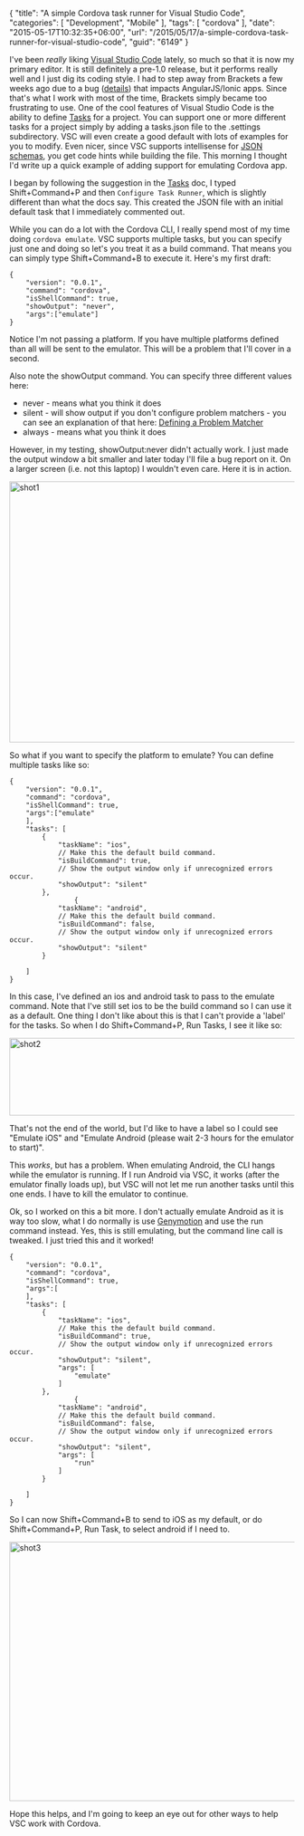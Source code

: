 {
	"title": "A simple Cordova task runner for Visual Studio Code",
	"categories": [
		"Development",
		"Mobile"
	],
	"tags": [
		"cordova"
	],
	"date": "2015-05-17T10:32:35+06:00",
	"url": "/2015/05/17/a-simple-cordova-task-runner-for-visual-studio-code",
	"guid": "6149"
}

I've been <i>really</i> liking <a href="https://code.visualstudio.com">Visual Studio Code</a> lately, so much so that it is now my primary editor. It is still definitely a pre-1.0 release, but it performs really well and I just dig its coding style. I had to step away from Brackets a few weeks ago due to a bug (<a href="https://github.com/adobe/brackets/issues/10718">details</a>) that impacts AngularJS/Ionic apps. Since that's what I work with most of the time, Brackets simply became too frustrating to use. One of the cool features of Visual Studio Code is the ability to define <a href="https://code.visualstudio.com/Docs/tasks">Tasks</a> for a project. You can support one or more different tasks for a project simply by adding a tasks.json file to the .settings subdirectory. VSC will even create a good default with lots of examples for you to modify. Even nicer, since VSC supports intellisense for <a href="https://code.visualstudio.com/Docs/languages#_json">JSON schemas</a>, you get code hints while building the file. This morning I thought I'd write up a quick example of adding support for emulating Cordova app.

<!--more-->

I began by following the suggestion in the <a href="https://code.visualstudio.com/Docs/tasks">Tasks</a> doc, I typed Shift+Command+P and then <code>Configure Task Runner</code>, which is slightly different than what the docs say. This created the JSON file with an initial default task that I immediately commented out.

While you can do a lot with the Cordova CLI, I really spend most of my time doing <code>cordova emulate</code>. VSC supports multiple tasks, but you can specify just one and doing so let's you treat it as a build command. That means you can simply type Shift+Command+B to execute it. Here's my first draft:

<pre><code class="language-javascript">{
	"version": "0.0.1",
	"command": "cordova",
	"isShellCommand": true,
	"showOutput": "never",
	"args":["emulate"]
}</code></pre>

Notice I'm not passing a platform. If you have multiple platforms defined than all will be sent to the emulator. This will be a problem that I'll cover in a second.

Also note the showOutput command. You can specify three different values here:

<ul>
<li>never - means what you think it does
<li>silent - will show output if you don't configure problem matchers - you can see an explanation of that here: <a href="https://code.visualstudio.com/Docs/tasks#_defining-a-problem-matcher">Defining a Problem Matcher</a>
<li>always - means what you think it does 
</ul>

However, in my testing, showOutput:never didn't actually work. I just made the output window a bit smaller and later today I'll file a bug report on it. On a larger screen (i.e. not this laptop) I wouldn't even care. Here it is in action.

<a href="http://www.raymondcamden.com/wp-content/uploads/2015/05/shot12.png"><img src="http://www.raymondcamden.com/wp-content/uploads/2015/05/shot12.png" alt="shot1" width="800" height="461" class="aligncenter size-full wp-image-6150" /></a>

So what if you want to specify the platform to emulate? You can define multiple tasks like so:

<pre><code class="language-javascript">{
	"version": "0.0.1",
	"command": "cordova",
	"isShellCommand": true,
	"args":["emulate"
	],
	"tasks": [
		{
			"taskName": "ios",
			// Make this the default build command.
			"isBuildCommand": true,
			// Show the output window only if unrecognized errors occur.
			"showOutput": "silent"
		},
				{
			"taskName": "android",
			// Make this the default build command.
			"isBuildCommand": false,
			// Show the output window only if unrecognized errors occur.
			"showOutput": "silent"
		}

	]
}</code></pre>

In this case, I've defined an ios and android task to pass to the emulate command. Note that I've still set ios to be the build command so I can use it as a default. One thing I don't like about this is that I can't provide a 'label' for the tasks. So when I do Shift+Command+P, Run Tasks, I see it like so:

<a href="http://www.raymondcamden.com/wp-content/uploads/2015/05/shot21.png"><img src="http://www.raymondcamden.com/wp-content/uploads/2015/05/shot21.png" alt="shot2" width="800" height="137" class="aligncenter size-full wp-image-6151" /></a>

That's not the end of the world, but I'd like to have a label so I could see "Emulate iOS" and "Emulate Android (please wait 2-3 hours for the emulator to start)".

This <i>works</i>, but has a problem. When emulating Android, the CLI hangs while the emulator is running. If I run Android via VSC, it works (after the emulator finally loads up), but VSC will not let me run another tasks until this one ends. I have to kill the emulator to continue.

Ok, so I worked on this a bit more. I don't actually emulate Android as it is way too slow, what I do normally is use <a href="https://www.genymotion.com/">Genymotion</a> and use the run command instead. Yes, this is still emulating, but the command line call is tweaked. I just tried this and it worked!

<pre><code class="language-javascript">{
	"version": "0.0.1",
	"command": "cordova",
	"isShellCommand": true,
	"args":[
	],
	"tasks": [
		{
			"taskName": "ios",
			// Make this the default build command.
			"isBuildCommand": true,
			// Show the output window only if unrecognized errors occur.
			"showOutput": "silent",
			"args": [
				"emulate"
			]
		},
				{
			"taskName": "android",
			// Make this the default build command.
			"isBuildCommand": false,
			// Show the output window only if unrecognized errors occur.
			"showOutput": "silent",
			"args": [
				"run"
			]
		}

	]
}</code></pre>

So I can now Shift+Command+B to send to iOS as my default, or do Shift+Command+P, Run Task, to select android if I need to.

<a href="http://www.raymondcamden.com/wp-content/uploads/2015/05/shot3.png"><img src="http://www.raymondcamden.com/wp-content/uploads/2015/05/shot3.png" alt="shot3" width="800" height="458" class="aligncenter size-full wp-image-6152" /></a>

Hope this helps, and I'm going to keep an eye out for other ways to help VSC work with Cordova.